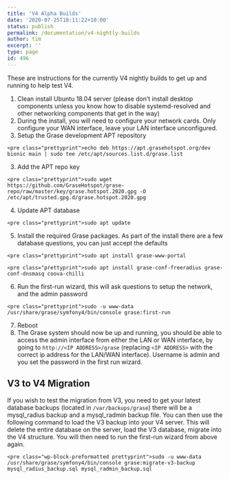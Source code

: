 ```yaml
---
title: 'V4 Alpha Builds'
date: '2020-07-25T18:11:22+10:00'
status: publish
permalink: /documentation/v4-nightly-builds
author: tim
excerpt: ''
type: page
id: 496
---
```

These are instructions for the currently V4 nightly builds to get up and running to help test V4.

1. Clean install Ubuntu 18.04 server (please don’t install desktop components unless you know how to disable systemd-resolved and other networking components that get in the way)
  1. During the install, you will need to configure your network cards. Only configure your WAN interface, leave your LAN interface unconfigured.
2. Setup the Grase development APT repository  
  ```
  <pre class="prettyprint">echo deb https://apt.grasehotspot.org/dev bionic main | sudo tee /etc/apt/sources.list.d/grase.list
  ```
3. Add the APT repo key  
  ```
  <pre class="prettyprint">sudo wget https://github.com/GraseHotspot/grase-repo/raw/master/key/grase.hotspot.2020.gpg -O /etc/apt/trusted.gpg.d/grase.hotspot.2020.gpg
  ```
4. Update APT database  
  ```
  <pre class="prettyprint">sudo apt update
  ```
5. Install the required Grase packages. As part of the install there are a few database questions, you can just accept the defaults  
  ```
  <pre class="prettyprint">sudo apt install grase-www-portal
  ```
  
    
  ```
  <pre class="prettyprint">sudo apt install grase-conf-freeradius grase-conf-dnsmasq coova-chilli
  ```
6. Run the first-run wizard, this will ask questions to setup the network, and the admin password  
  ```
  <pre class="prettyprint">sudo -u www-data /usr/share/grase/symfony4/bin/console grase:first-run
  ```
7. Reboot
8. The Grase system should now be up and running, you should be able to access the admin interface from either the LAN or WAN interface, by going to `http://<IP ADDRESS>/grase` (replacing `<IP ADDRESS>` with the correct ip address for the LAN/WAN interface). Username is admin and you set the password in the first run wizard.

V3 to V4 Migration
------------------

If you wish to test the migration from V3, you need to get your latest database backups (located in `/var/backups/grase`) there will be a mysql\_radius backup and a mysql\_radmin backup file. You can then use the following command to load the V3 backup into your V4 server. This will delete the entire database on the server, load the V3 database, migrate into the V4 structure. You will then need to run the first-run wizard from above again.

```
<pre class="wp-block-preformatted prettyprint">sudo -u www-data /usr/share/grase/symfony4/bin/console grase:migrate-v3-backup mysql_radius_backup.sql mysql_radmin_backup.sql
```